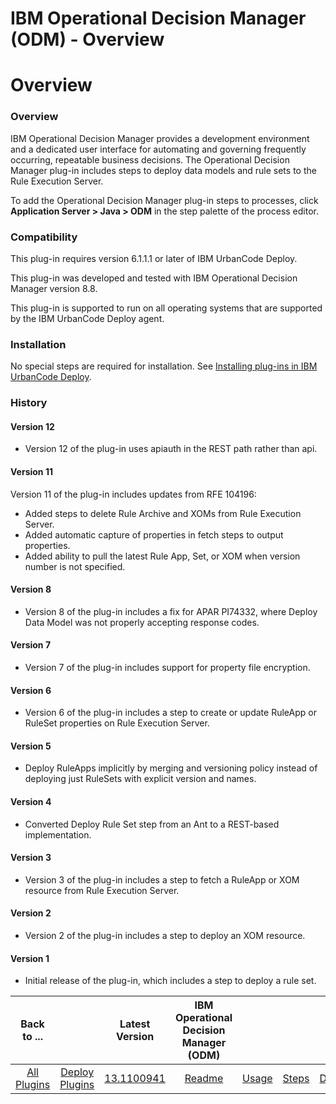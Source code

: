 
IBM Operational Decision Manager (ODM) - Overview
=================================================

# Overview


### Overview




IBM Operational Decision Manager provides a development environment and a dedicated user interface for automating and governing frequently occurring, repeatable business decisions. The Operational Decision Manager plug-in includes steps to deploy data models and rule sets to the Rule Execution Server.

To add the Operational Decision Manager plug-in steps to processes, click **Application Server > Java > ODM** in the step palette of the process editor.

### Compatibility

This plug-in requires version 6.1.1.1 or later of IBM UrbanCode Deploy.

This plug-in was developed and tested with IBM Operational Decision Manager version 8.8.

This plug-in is supported to run on all operating systems that are supported by the IBM UrbanCode Deploy agent.

### Installation

No special steps are required for installation. See [Installing plug-ins in IBM UrbanCode Deploy](https://community.ibm.com/community/user/wasdevops/blogs/laurel-dickson-bull1/2022/06/13/install-plugins "Installing plug-ins in IBM UrbanCode Deploy").

### History

#### Version 12

* Version 12 of the plug-in uses apiauth in the REST path rather than api.

#### Version 11

Version 11 of the plug-in includes updates from RFE 104196:

* Added steps to delete Rule Archive and XOMs from Rule Execution Server.
* Added automatic capture of properties in fetch steps to output properties.
* Added ability to pull the latest Rule App, Set, or XOM when version number is not specified.

#### Version 8

* Version 8 of the plug-in includes a fix for APAR PI74332, where Deploy Data Model was not properly accepting response codes.

#### Version 7

* Version 7 of the plug-in includes support for property file encryption.

#### Version 6

* Version 6 of the plug-in includes a step to create or update RuleApp or RuleSet properties on Rule Execution Server.

#### Version 5

* Deploy RuleApps implicitly by merging and versioning policy instead of deploying just RuleSets with explicit version and names.

#### Version 4

* Converted Deploy Rule Set step from an Ant to a REST-based implementation.

#### Version 3

* Version 3 of the plug-in includes a step to fetch a RuleApp or XOM resource from Rule Execution Server.

#### Version 2

* Version 2 of the plug-in includes a step to deploy an XOM resource.

#### Version 1

* Initial release of the plug-in, which includes a step to deploy a rule set.

|Back to ...||Latest Version|IBM Operational Decision Manager (ODM) ||||
| :---: | :---: | :---: | :---: | :---: | :---: | :---: |
|[All Plugins](../../index.md)|[Deploy Plugins](../README.md)|[13.1100941](https://raw.githubusercontent.com/UrbanCode/IBM-UCD-PLUGINS/main/files/ibm-odm/ibm-odm-13.1100941.zip)|[Readme](README.md)|[Usage](usage.md)|[Steps](steps.md)|[Downloads](downloads.md)|

